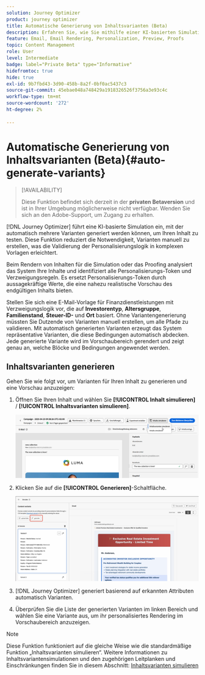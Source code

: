 ```yaml
---
solution: Journey Optimizer
product: journey optimizer
title: Automatische Generierung von Inhaltsvarianten (Beta)
description: Erfahren Sie, wie Sie mithilfe einer KI-basierten Simulation automatisch Inhaltsvarianten generieren.
feature: Email, Email Rendering, Personalization, Preview, Proofs
topic: Content Management
role: User
level: Intermediate
badge: label="Private Beta" type="Informative"
hidefromtoc: true
hide: true
exl-id: 9b7fbd43-3d90-458b-8a2f-0bf0ac5437c3
source-git-commit: 45ebae048a748429a1918326526f3756a3e93c4c
workflow-type: tm+mt
source-wordcount: '272'
ht-degree: 2%

---
```


# Automatische Generierung von Inhaltsvarianten (Beta){#auto-generate-variants}

>[!AVAILABILITY]
>
>Diese Funktion befindet sich derzeit in der **privaten Betaversion** und ist in Ihrer Umgebung möglicherweise nicht verfügbar. Wenden Sie sich an den Adobe-Support, um Zugang zu erhalten.

[!DNL Journey Optimizer] führt eine KI-basierte Simulation ein, mit der automatisch mehrere Varianten generiert werden können, um Ihren Inhalt zu testen. Diese Funktion reduziert die Notwendigkeit, Varianten manuell zu erstellen, was die Validierung der Personalisierungslogik in komplexen Vorlagen erleichtert.

Beim Rendern von Inhalten für die Simulation oder das Proofing analysiert das System Ihre Inhalte und identifiziert alle Personalisierungs-Token und Verzweigungsregeln. Es ersetzt Personalisierungs-Token durch aussagekräftige Werte, die eine nahezu realistische Vorschau des endgültigen Inhalts bieten.

Stellen Sie sich eine E-Mail-Vorlage für Finanzdienstleistungen mit Verzweigungslogik vor, die auf **Investorentyp**, **Altersgruppe**, **Familienstand**, **Steuer-ID-** und **Ort** basiert. Ohne Variantengenerierung müssten Sie Dutzende von Varianten manuell erstellen, um alle Pfade zu validieren. Mit automatisch generierten Varianten erzeugt das System repräsentative Varianten, die diese Bedingungen automatisch abdecken.  Jede generierte Variante wird im Vorschaubereich gerendert und zeigt genau an, welche Blöcke und Bedingungen angewendet werden.

## Inhaltsvarianten generieren

Gehen Sie wie folgt vor, um Varianten für Ihren Inhalt zu generieren und eine Vorschau anzuzeigen:

1. Öffnen Sie Ihren Inhalt und wählen Sie **[!UICONTROL Inhalt simulieren]** / **[!UICONTROL Inhaltsvarianten simulieren]**.

   ![](assets/simulate-sample.png)

2. Klicken Sie auf die **[!UICONTROL Generieren]**-Schaltfläche.

   ![](assets/simulate-generate-variant.png)

3. [!DNL Journey Optimizer] generiert basierend auf erkannten Attributen automatisch Varianten.

4. Überprüfen Sie die Liste der generierten Varianten im linken Bereich und wählen Sie eine Variante aus, um ihr personalisiertes Rendering im Vorschaubereich anzuzeigen.

>[!NOTE]
>
>Diese Funktion funktioniert auf die gleiche Weise wie die standardmäßige Funktion „Inhaltsvarianten simulieren“. Weitere Informationen zu Inhaltsvariantensimulationen und den zugehörigen Leitplanken und Einschränkungen finden Sie in diesem Abschnitt: [Inhaltsvarianten simulieren](../test-approve/simulate-sample-input.md)
